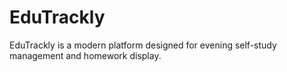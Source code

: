 # EduTrackly
EduTrackly is a modern platform designed for evening self-study management and homework display.
